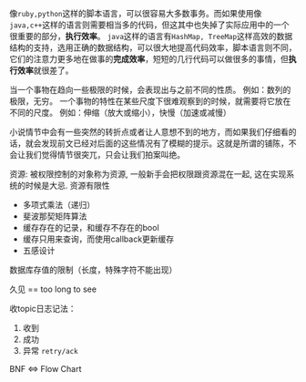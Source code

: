 像`ruby,python`这样的脚本语言，可以很容易大多数事务。而如果使用像`java,c++`这样的语言则需要相当多的代码，但这其中也失掉了实际应用中的一个很重要的部分，**执行效率**。
`java`这样的语言有`HashMap, TreeMap`这样高效的数据结构的支持，选用正确的数据结构，可以很大地提高代码效率，脚本语言则不同，它们的注意力更多地在做事的**完成效率**，短短的几行代码可以做很多的事情，但**执行效率**就很差了。

当一个事物在趋向一些极限的时候，会表现出与之前不同的性质。
例如：数列的极限，无穷。
一个事物的特性在某些尺度下很难观察到的时候，就需要将它放在不同的尺度。
例如：伸缩（放大或缩小），快慢（加速或减慢）

小说情节中会有一些突然的转折点或者让人意想不到的地方，而如果我们仔细看的话，就会发现前文已经对后面的这些情况有了模糊的提示。这就是所谓的铺陈，不会让我们觉得情节很突兀，只会让我们拍案叫绝。

资源: 被权限控制的对象称为资源, 一般新手会把权限跟资源混在一起, 这在实现系统的时候是大忌.
资源有限性

+ 多项式乘法（递归）
+ 斐波那契矩阵算法
+ 缓存存在的记录，和缓存不存在的bool
+ 缓存只用来查询，而使用callback更新缓存
+ 五感设计

数据库存值的限制（长度，特殊字符不能出现）

久见 == too long to see

收topic日志记法：
1. 收到
2. 成功
3. 异常
`retry/ack`

BNF <=> Flow Chart
